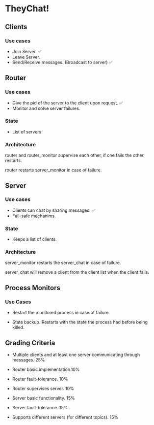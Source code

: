 # TheyChat!

## Clients

### Use cases

* Join Server. ✅ 
* Leave Server.
* Send/Receive messages. (Broadcast to server) ✅ 

## Router

### Use cases

* Give the pid of the server to the client upon request. ✅ 
* Monitor and solve server failures.

### State

* List of servers.

### Architecture

router and router_monitor supervise each other, if one fails the other restarts.

router restarts server_monitor in case of failure.

## Server

### Use cases

* Clients can chat by sharing messages. ✅ 
* Fail-safe mechanims.

### State

* Keeps a list of clients.

### Architecture

server_monitor restarts the server_chat in case of failure.

server_chat will remove a client from the client list when the client fails.

## Process Monitors

### Use Cases

* Restart the monitored process in case of failure.

* State backup. Restarts with the state the process had before being killed.

## Grading Criteria

* Multiple clients and at least one server communicating through messages. 25%

* Router basic implementation.10%

* Router fault-tolerance. 10%

* Router supervises server. 10%

* Server basic functionality. 15%

* Server fault-tolerance. 15%

* Supports different servers (for different topics). 15%
